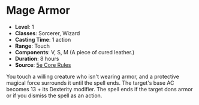 # Mage Armor

- **Level**: 1
- **Classes**: Sorcerer, Wizard
- **Casting Time**: 1 action
- **Range**: Touch
- **Components**: V, S, M (A piece of cured leather.)
- **Duration**: 8 hours
- **Source**: [5e Core Rules](http://dnd.wizards.com/articles/features/systems-reference-document-srd)

You touch a willing creature who isn't wearing armor, and a protective magical force surrounds it until the spell ends. The target's base AC becomes 13 + its Dexterity modifier. The spell ends if the target dons armor or if you dismiss the spell as an action.

